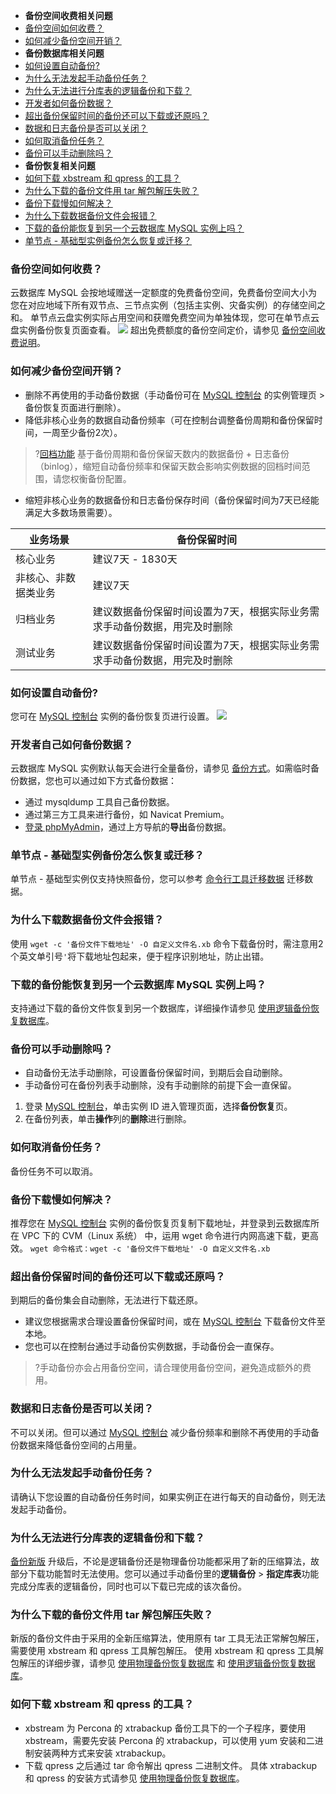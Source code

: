 - **备份空间收费相关问题**
 -  [备份空间如何收费？](#bfwt1)
 -  [如何减少备份空间开销？](#bfwt2)
- **备份数据库相关问题**
 - [如何设置自动备份?](#bfwt3)
 - [为什么无法发起手动备份任务？](#bfwt13)
 - [为什么无法进行分库表的逻辑备份和下载？](#bfwt14)
 - [开发者如何备份数据？](#bfwt4)
 - [超出备份保留时间的备份还可以下载或还原吗？](#bfwt11)
 - [数据和日志备份是否可以关闭？](#bfwt12)
 - [如何取消备份任务？](#bfwt9)
 - [备份可以手动删除吗？](#bfwt8)
- **备份恢复相关问题**
 - [如何下载 xbstream 和 qpress 的工具？](#bfwt16)
 - [为什么下载的备份文件用 tar 解包解压失败？](#bfwt15)
 - [备份下载慢如何解决？](#bfwt10)
 - [为什么下载数据备份文件会报错？](#bfwt6)
 - [下载的备份能恢复到另一个云数据库 MySQL 实例上吗？](#bfwt7)
 - [单节点 - 基础型实例备份怎么恢复或迁移？](#bfwt5)


 [](id:bfwt1)
### 备份空间如何收费？ 
云数据库 MySQL 会按地域赠送一定额度的免费备份空间，免费备份空间大小为您在对应地域下所有双节点、三节点实例（包括主实例、灾备实例）的存储空间之和。
单节点云盘实例实际占用空间和获赠免费空间为单独体现，您可在单节点云盘实例备份恢复页面查看。
![](https://staticintl.cloudcachetci.com/yehe/backend-news/cwQh785_6.png)
超出免费额度的备份空间定价，请参见 [备份空间收费说明](https://intl.cloud.tencent.com/document/product/236/32344)。

[](id:bfwt2)
### 如何减少备份空间开销？
- 删除不再使用的手动备份数据（手动备份可在 [MySQL 控制台](https://console.cloud.tencent.com/cdb) 的实例管理页 > 备份恢复页面进行删除）。 
- 降低非核心业务的数据自动备份频率（可在控制台调整备份周期和备份保留时间，一周至少备份2次）。
>?[回档功能](https://intl.cloud.tencent.com/document/product/236/7276) 基于备份周期和备份保留天数内的数据备份 + 日志备份（binlog），缩短自动备份频率和保留天数会影响实例数据的回档时间范围，请您权衡备份配置。
>
- 缩短非核心业务的数据备份和日志备份保存时间（备份保留时间为7天已经能满足大多数场景需要）。

| 业务场景             | 备份保留时间                                                 |
| -------------------- | ------------------------------------------------------------ |
| 核心业务             | 建议7天 - 1830天                                              |
| 非核心、非数据类业务 | 建议7天                                                      |
| 归档业务             | 建议数据备份保留时间设置为7天，根据实际业务需求手动备份数据，用完及时删除 |
| 测试业务             | 建议数据备份保留时间设置为7天，根据实际业务需求手动备份数据，用完及时删除 |

[](id:bfwt3)
### 如何设置自动备份?
您可在 [MySQL 控制台](https://console.cloud.tencent.com/cdb) 实例的备份恢复页进行设置。
![](https://qcloudimg.tencent-cloud.cn/raw/053719ca0c4898c87bad068cbf70651c.png)

[](id:bfwt4)
### 开发者自己如何备份数据？
云数据库 MySQL 实例默认每天会进行全量备份，请参见 [备份方式](https://intl.cloud.tencent.com/document/product/236/37796)。如需临时备份数据，您也可以通过如下方式备份数据：
- 通过 mysqldump 工具自己备份数据。
- 通过第三方工具来进行备份，如 Navicat Premium。
- [登录 phpMyAdmin](https://intl.cloud.tencent.com/document/product/236/39353)，通过上方导航的**导出**备份数据。

[](id:bfwt5)
### 单节点 - 基础型实例备份怎么恢复或迁移？
单节点 - 基础型实例仅支持快照备份，您可以参考 [命令行工具迁移数据](https://intl.cloud.tencent.com/document/product/236/8464) 迁移数据。

[](id:bfwt6)
### 为什么下载数据备份文件会报错？
使用 `wget -c '备份文件下载地址' -O 自定义文件名.xb` 命令下载备份时，需注意用2个英文单引号`'`将下载地址包起来，便于程序识别地址，防止出错。

[](id:bfwt7)
### 下载的备份能恢复到另一个云数据库 MySQL 实例上吗？
支持通过下载的备份文件恢复到另一个数据库，详细操作请参见 [使用逻辑备份恢复数据库](https://intl.cloud.tencent.com/document/product/236/31909)。

[](id:bfwt8)
### 备份可以手动删除吗？
- 自动备份无法手动删除，可设置备份保留时间，到期后会自动删除。
- 手动备份可在备份列表手动删除，没有手动删除的前提下会一直保留。
 1. 登录 [MySQL 控制台](https://console.cloud.tencent.com/cdb)，单击实例 ID 进入管理页面，选择**备份恢复**页。
 2. 在备份列表，单击**操作**列的**删除**进行删除。

[](id:bfwt9)
### 如何取消备份任务？
备份任务不可以取消。

[](id:bfwt10)
### 备份下载慢如何解决？
推荐您在 [MySQL 控制台](https://console.cloud.tencent.com/cdb) 实例的备份恢复页复制下载地址，并登录到云数据库所在 VPC 下的 CVM（Linux 系统） 中，运用 wget 命令进行内网高速下载，更高效。
`wget 命令格式：wget -c '备份文件下载地址' -O 自定义文件名.xb`

[](id:bfwt11)
### 超出备份保留时间的备份还可以下载或还原吗？
到期后的备份集会自动删除，无法进行下载还原。
- 建议您根据需求合理设置备份保留时间，或在 [MySQL 控制台](https://console.cloud.tencent.com/cdb) 下载备份文件至本地。
- 您也可以在控制台通过手动备份实例数据，手动备份会一直保存。
>?手动备份亦会占用备份空间，请合理使用备份空间，避免造成额外的费用。

[](id:bfwt12)
### 数据和日志备份是否可以关闭？
不可以关闭。但可以通过 [MySQL 控制台](https://console.cloud.tencent.com/cdb) 减少备份频率和删除不再使用的手动备份数据来降低备份空间的占用量。

[](id:bfwt13)
### 为什么无法发起手动备份任务？
请确认下您设置的自动备份任务时间，如果实例正在进行每天的自动备份，则无法发起手动备份。

[](id:bfwt14)
### 为什么无法进行分库表的逻辑备份和下载？
[备份新版](https://intl.cloud.tencent.com/document/product/236/37796) 升级后，不论是逻辑备份还是物理备份功能都采用了新的压缩算法，故部分下载功能暂时无法使用。您可以通过手动备份里的**逻辑备份** > **指定库表**功能完成分库表的逻辑备份，同时也可以下载已完成的该次备份。

[](id:bfwt15)
### 为什么下载的备份文件用 tar 解包解压失败？
新版的备份文件由于采用的全新压缩算法，使用原有 tar 工具无法正常解包解压，需要使用 xbstream 和 qpress 工具解包解压。
使用 xbstream 和 qpress 工具解包解压的详细步骤，请参见 [使用物理备份恢复数据库](https://intl.cloud.tencent.com/document/product/236/31910) 和  [使用逻辑备份恢复数据库](https://intl.cloud.tencent.com/document/product/236/31909)。

[](id:bfwt16)
### 如何下载 xbstream 和 qpress 的工具？
- xbstream 为 Percona 的 xtrabackup 备份工具下的一个子程序，要使用 xbstream，需要先安装 Percona 的 xtrabackup，可以使用 yum 安装和二进制安装两种方式来安装 xtrabackup。
- 下载 qpress 之后通过 tar 命令解出 qpress 二进制文件。
具体 xtrabackup 和 qpress 的安装方式请参见 [使用物理备份恢复数据库](https://intl.cloud.tencent.com/document/product/236/31910)。

